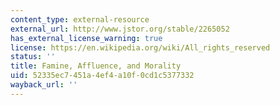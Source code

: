 ```yaml
---
content_type: external-resource
external_url: http://www.jstor.org/stable/2265052
has_external_license_warning: true
license: https://en.wikipedia.org/wiki/All_rights_reserved
status: ''
title: Famine, Affluence, and Morality
uid: 52335ec7-451a-4ef4-a10f-0cd1c5377332
wayback_url: ''
---
```

